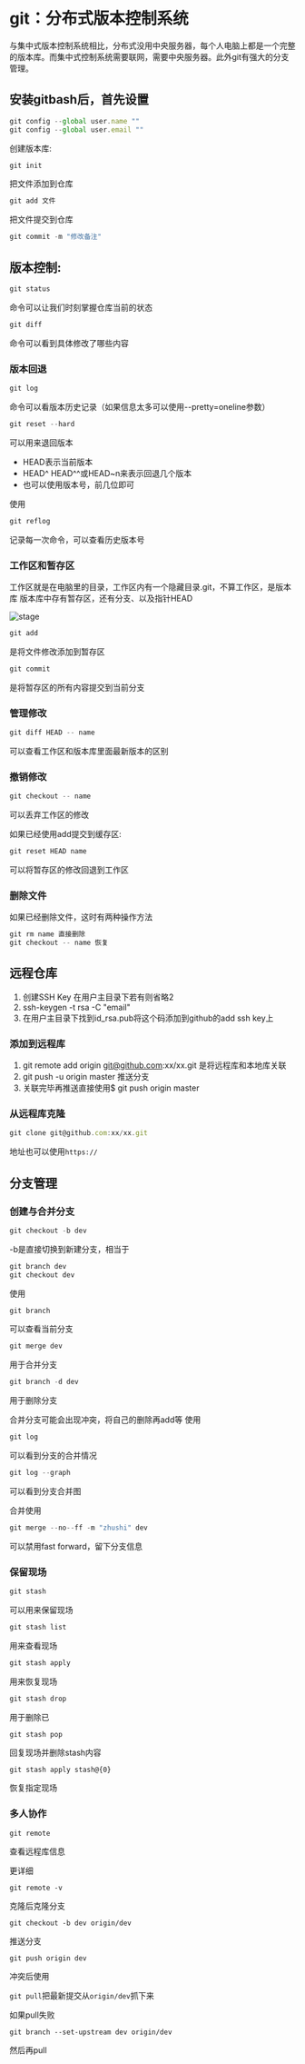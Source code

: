 # git：分布式版本控制系统

与集中式版本控制系统相比，分布式没用中央服务器，每个人电脑上都是一个完整的版本库。而集中式控制系统需要联网，需要中央服务器。此外git有强大的分支管理。

## 安装gitbash后，首先设置

```javascript
git config --global user.name ""
git config --global user.email ""
```

创建版本库:

```javascript
git init
```

把文件添加到仓库

```javascript
git add 文件
```

把文件提交到仓库

```javascript
git commit -m "修改备注"
```

## 版本控制:

```javascript
git status
```

命令可以让我们时刻掌握仓库当前的状态

```javascript
git diff
```

命令可以看到具体修改了哪些内容

### 版本回退

```javascript
git log
```

命令可以看版本历史记录（如果信息太多可以使用--pretty=oneline参数）

```javascript
git reset --hard
```

可以用来退回版本

* HEAD表示当前版本
* HEAD^ HEAD^^或HEAD~n来表示回退几个版本
* 也可以使用版本号，前几位即可

使用

```javascript
git reflog
```

记录每一次命令，可以查看历史版本号

### 工作区和暂存区

工作区就是在电脑里的目录，工作区内有一个隐藏目录.git，不算工作区，是版本库
版本库中存有暂存区，还有分支、以及指针HEAD

![stage](static/img/stage.png)

```javascript
git add
```

是将文件修改添加到暂存区

```javascript
git commit
```

是将暂存区的所有内容提交到当前分支

### 管理修改

```javascript
git diff HEAD -- name
```

可以查看工作区和版本库里面最新版本的区别

### 撤销修改

```javascript
git checkout -- name
```

可以丢弃工作区的修改

如果已经使用add提交到缓存区:

```javascript
git reset HEAD name
```

可以将暂存区的修改回退到工作区

### 删除文件

如果已经删除文件，这时有两种操作方法

```javascript
git rm name 直接删除
git checkout -- name 恢复
```

## 远程仓库

1. 创建SSH Key 在用户主目录下若有则省略2
1. ssh-keygen -t rsa -C "email"
1. 在用户主目录下找到id_rsa.pub将这个码添加到github的add ssh key上

### 添加到远程库

1. git remote add origin git@github.com:xx/xx.git 是将远程库和本地库关联
1. git push -u origin master 推送分支
1. 关联完毕再推送直接使用$ git push origin master

### 从远程库克隆

```javascript
git clone git@github.com:xx/xx.git
```

地址也可以使用`https://`

## 分支管理

### 创建与合并分支

```javascript
git checkout -b dev
```

-b是直接切换到新建分支，相当于

```javascript
git branch dev
git checkout dev
```

使用

```javascript
git branch
```

可以查看当前分支

```javascript
git merge dev
```

用于合并分支

```javascript
git branch -d dev
```

用于删除分支

合并分支可能会出现冲突，将自己的删除再add等
使用

```javascript
git log
```

可以看到分支的合并情况

```javascript
git log --graph
```

可以看到分支合并图

合并使用

```javascript
git merge --no--ff -m "zhushi" dev
```

可以禁用fast forward，留下分支信息

### 保留现场

```javascript
git stash
```

可以用来保留现场

```javascript
git stash list
```

用来查看现场

```javascript
git stash apply
```

用来恢复现场

```javascript
git stash drop
```

用于删除已

```javascript
git stash pop
```

回复现场并删除stash内容

`git stash apply stash@{0}`

恢复指定现场

### 多人协作

`git remote`

查看远程库信息

更详细

`git remote -v`

克隆后克隆分支

`git checkout -b dev origin/dev`

推送分支

`git push origin dev`

冲突后使用

`git pull`把最新提交从`origin/dev`抓下来

如果pull失败

`git branch --set-upstream dev origin/dev`

然后再pull